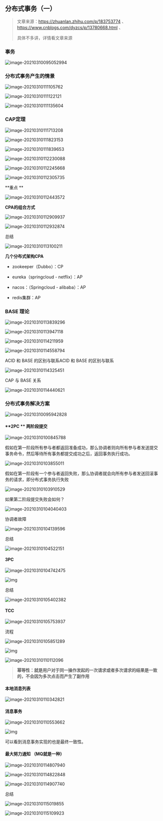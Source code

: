 

## 分布式事务（一）

> 文章来源：https://zhuanlan.zhihu.com/p/183753774   、https://www.cnblogs.com/dyzcs/p/13780668.html  、 
>
> 具体不多讲，详情看文章来源



### 事务

![image-20210310095052994](https://github.com/wuwenyishi/pages/raw/gh-pages/image/others/image-20210310095052994.png)



### 分布式事务产生的情景

![image-20210310111105762](https://github.com/wuwenyishi/pages/raw/gh-pages/image/others/image-20210310111105762.png)

![image-20210310111122121](https://github.com/wuwenyishi/pages/raw/gh-pages/image/others/image-20210310111122121.png)

![image-20210310111135604](https://github.com/wuwenyishi/pages/raw/gh-pages/image/others/image-20210310111135604.png)

### CAP定理

![image-20210310111713208](https://github.com/wuwenyishi/pages/raw/gh-pages/image/others/image-20210310111713208.png)

![image-20210310111823153](https://github.com/wuwenyishi/pages/raw/gh-pages/image/others/image-20210310111823153.png)

![image-20210310111839653](https://github.com/wuwenyishi/pages/raw/gh-pages/image/others/image-20210310111839653.png)

![image-20210310112230088](https://github.com/wuwenyishi/pages/raw/gh-pages/image/others/image-20210310112230088.png)

![image-20210310112245668](https://github.com/wuwenyishi/pages/raw/gh-pages/image/others/image-20210310112245668.png)

![image-20210310112305735](https://github.com/wuwenyishi/pages/raw/gh-pages/image/others/image-20210310112305735.png)

**重点 **

![image-20210310112443572](https://github.com/wuwenyishi/pages/raw/gh-pages/image/others/image-20210310112443572.png)

**CPA的组合方式**

![image-20210310112909937](https://github.com/wuwenyishi/pages/raw/gh-pages/image/others/image-20210310112909937.png)

![image-20210310112932874](https://github.com/wuwenyishi/pages/raw/gh-pages/image/others/image-20210310112932874.png)



总结

![image-20210310113100211](https://github.com/wuwenyishi/pages/raw/gh-pages/image/others/image-20210310113100211.png)

**几个分布式架构CPA**

* zookeeper（Dubbo）：CP

* eureka（springcloud  - netflix）：AP

* nacos：（Springcloud  - alibaba）：AP

* redis集群：AP

### BASE 理论

![image-20210310113839296](https://github.com/wuwenyishi/pages/raw/gh-pages/image/others/image-20210310113839296.png)

![image-20210310113947118](https://github.com/wuwenyishi/pages/raw/gh-pages/image/others/image-20210310113947118.png)

![image-20210310114211959](https://github.com/wuwenyishi/pages/raw/gh-pages/image/others/image-20210310114211959.png)

![image-20210310114558794](https://github.com/wuwenyishi/pages/raw/gh-pages/image/others/image-20210310114558794.png)

ACID 和 BASE 的区别与联系ACID 和 BASE 的区别与联系

![image-20210310114325451](https://github.com/wuwenyishi/pages/raw/gh-pages/image/others/image-20210310114325451.png)

CAP 与 BASE 关系

![image-20210310114440621](https://github.com/wuwenyishi/pages/raw/gh-pages/image/others/image-20210310114440621.png)



### 分布式事务解决方案

![image-20210310095942828](https://github.com/wuwenyishi/pages/raw/gh-pages/image/others/image-20210310095942828.png)



####  **2PC **  两阶段提交

![image-20210310100845788](https://github.com/wuwenyishi/pages/raw/gh-pages/image/others/image-20210310100845788.png)



假如在第一阶段所有参与者都返回准备成功，那么协调者则向所有参与者发送提交事务命令，然后等待所有事务都提交成功之后，返回事务执行成功。

![image-20210310103855011](https://github.com/wuwenyishi/pages/raw/gh-pages/image/others/image-20210310103855011.png)



假如在第一阶段有一个参与者返回失败，那么协调者就会向所有参与者发送回滚事务的请求，即分布式事务执行失败

![image-20210310103910529](https://github.com/wuwenyishi/pages/raw/gh-pages/image/others/image-20210310103910529.png)

如果第二阶段提交失败会如何？

![image-20210310104040403](https://github.com/wuwenyishi/pages/raw/gh-pages/image/others/image-20210310104040403.png)

协调者故障

![image-20210310104139596](https://github.com/wuwenyishi/pages/raw/gh-pages/image/others/image-20210310104139596.png)

总结

![image-20210310104522151](https://github.com/wuwenyishi/pages/raw/gh-pages/image/others/image-20210310104522151.png)

#### 3PC

![image-20210310104742475](https://github.com/wuwenyishi/pages/raw/gh-pages/image/others/image-20210310104742475.png)

![img](https://github.com/wuwenyishi/pages/raw/gh-pages/image/others/v2-885daf4ba34102d6e1047b0b67910652_r.jpg)



总结

![image-20210310105402382](https://github.com/wuwenyishi/pages/raw/gh-pages/image/others/image-20210310105402382.png)



#### TCC

![image-20210310105753937](https://github.com/wuwenyishi/pages/raw/gh-pages/image/others/image-20210310105753937.png)

流程

![image-20210310105851289](https://github.com/wuwenyishi/pages/raw/gh-pages/image/others/image-20210310105851289.png)

![img](https://github.com/wuwenyishi/pages/raw/gh-pages/image/others/v2-90179fa933c0a389ffa6ac04e244a58f_720w.jpg)

![image-20210310110112096](https://github.com/wuwenyishi/pages/raw/gh-pages/image/others/image-20210310110112096.png)

> **幂等性：就是用户对于同一操作发起的一次请求或者多次请求的结果是一致的，不会因为多次点击而产生了副作用**



#### 本地消息列表

![image-20210310110342821](https://github.com/wuwenyishi/pages/raw/gh-pages/image/others/image-20210310110342821.png)



#### 消息事务

![image-20210310110553662](https://github.com/wuwenyishi/pages/raw/gh-pages/image/others/image-20210310110553662.png)

![img](https://github.com/wuwenyishi/pages/raw/gh-pages/image/others/v2-72ba7bed684e855606c44ddda185987d_720w.jpg)

可以看到消息事务实现的也是最终一致性。

#### 最大努力通知 （MQ就是一种）

![image-20210310114807940](https://github.com/wuwenyishi/pages/raw/gh-pages/image/others/image-20210310114807940.png)

![image-20210310114822848](https://github.com/wuwenyishi/pages/raw/gh-pages/image/others/image-20210310114822848.png)

![image-20210310114907740](https://github.com/wuwenyishi/pages/raw/gh-pages/image/others/image-20210310114907740.png)



总结

![image-20210310115019855](https://github.com/wuwenyishi/pages/raw/gh-pages/image/others/image-20210310115019855.png)



![image-20210310115109923](https://github.com/wuwenyishi/pages/raw/gh-pages/image/others/image-20210310115109923.png)